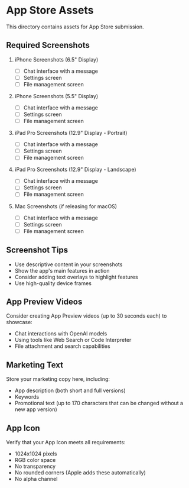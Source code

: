 # App Store Assets

This directory contains assets for App Store submission.

## Required Screenshots

1. iPhone Screenshots (6.5" Display)

   - [ ] Chat interface with a message
   - [ ] Settings screen
   - [ ] File management screen

2. iPhone Screenshots (5.5" Display)

   - [ ] Chat interface with a message
   - [ ] Settings screen
   - [ ] File management screen

3. iPad Pro Screenshots (12.9" Display - Portrait)

   - [ ] Chat interface with a message
   - [ ] Settings screen
   - [ ] File management screen

4. iPad Pro Screenshots (12.9" Display - Landscape)

   - [ ] Chat interface with a message
   - [ ] Settings screen
   - [ ] File management screen

5. Mac Screenshots (if releasing for macOS)
   - [ ] Chat interface with a message
   - [ ] Settings screen
   - [ ] File management screen

## Screenshot Tips

- Use descriptive content in your screenshots
- Show the app's main features in action
- Consider adding text overlays to highlight features
- Use high-quality device frames

## App Preview Videos

Consider creating App Preview videos (up to 30 seconds each) to showcase:

- Chat interactions with OpenAI models
- Using tools like Web Search or Code Interpreter
- File attachment and search capabilities

## Marketing Text

Store your marketing copy here, including:

- App description (both short and full versions)
- Keywords
- Promotional text (up to 170 characters that can be changed without a new app version)

## App Icon

Verify that your App Icon meets all requirements:

- 1024x1024 pixels
- RGB color space
- No transparency
- No rounded corners (Apple adds these automatically)
- No alpha channel
